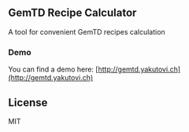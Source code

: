 ## GemTD Recipe Calculator

A tool for convenient GemTD recipes calculation
 
### Demo

You can find a demo here: [http://gemtd.yakutovi.ch](http://gemtd.yakutovi.ch)

## License

MIT
